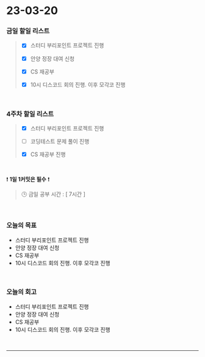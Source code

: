 # 23-03-20
### 금일 할일 리스트
> - [x]  스터디 부리포인트 프로젝트 진행
>
> - [x]  안양 정장 대여 신청
>
> - [x]  CS 재공부
>
> - [x]  10시 디스코드 회의 진행. 이후 모각코 진행


<br/>

### 4주차 할일 리스트  
> - [x]  스터디 부리포인트 프로젝트 진행
>
> - [ ]  코딩테스트 문제 풀이 진행
>
> - [x]  CS 재공부 진행

<br/>

❗ **1일 1커밋은 필수** ❗
> 🕒 금일 공부 시간 : [ 7시간 ]
  
<br/>

### 오늘의 목표
- 스터디 부리포인트 프로젝트 진행
- 안양 정장 대여 신청
- CS 재공부
- 10시 디스코드 회의 진행. 이후 모각코 진행

<br>

### 오늘의 회고
- 스터디 부리포인트 프로젝트 진행
- 안양 정장 대여 신청
- CS 재공부
- 10시 디스코드 회의 진행. 이후 모각코 진행


<br/>

------------  